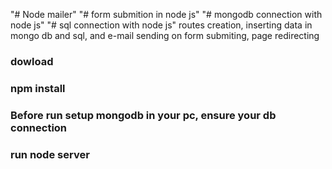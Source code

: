 "# Node mailer" 
"# form submition in node js" 
"# mongodb connection with node js" 
"# sql connection with node js" 
routes creation, inserting data in mongo db and sql, and e-mail sending on form submiting, page redirecting


<h3>dowload</h3>
<h3>npm install</h3>
<h3>Before run setup mongodb in your pc, ensure your db connection</h3>
<h3>run node server</h3>
